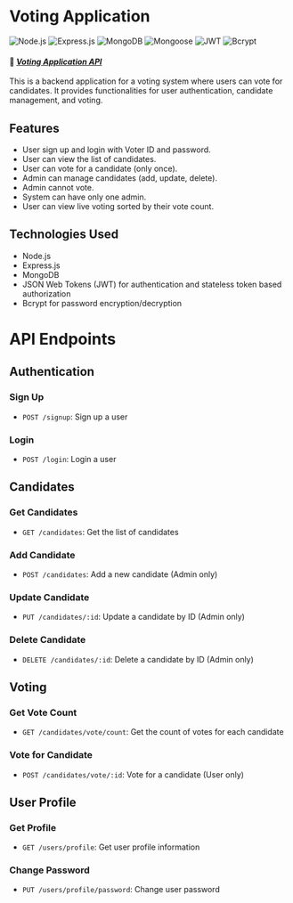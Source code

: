 # Voting Application

![Node.js](https://img.shields.io/badge/JS_Env-Node.js-5FA04E) ![Express.js](https://img.shields.io/badge/Framework-Express.js-blue) ![MongoDB](https://img.shields.io/badge/Database-MongoDB-237a3b) ![Mongoose](https://img.shields.io/badge/ODM-Mongoose-darkred) ![JWT](https://img.shields.io/badge/Authentication-JWT-red) ![Bcrypt](https://img.shields.io/badge/Password_Hashing-Bcrypt-orange)

#### 🔗 _[Voting Application API](https://voting-api-xhn6.onrender.com/)_

This is a backend application for a voting system where users can vote for candidates. It provides functionalities for user authentication, candidate management, and voting.

## Features

- User sign up and login with Voter ID and password.
- User can view the list of candidates.
- User can vote for a candidate (only once).
- Admin can manage candidates (add, update, delete).
- Admin cannot vote.
- System can have only one admin.
- User can view live voting sorted by their vote count.

## Technologies Used

- Node.js
- Express.js
- MongoDB
- JSON Web Tokens (JWT) for authentication and stateless token based authorization
- Bcrypt for password encryption/decryption

# API Endpoints

## Authentication

### Sign Up

- `POST /signup`: Sign up a user

### Login

- `POST /login`: Login a user

## Candidates

### Get Candidates

- `GET /candidates`: Get the list of candidates

### Add Candidate

- `POST /candidates`: Add a new candidate (Admin only)

### Update Candidate

- `PUT /candidates/:id`: Update a candidate by ID (Admin only)

### Delete Candidate

- `DELETE /candidates/:id`: Delete a candidate by ID (Admin only)

## Voting

### Get Vote Count

- `GET /candidates/vote/count`: Get the count of votes for each candidate

### Vote for Candidate

- `POST /candidates/vote/:id`: Vote for a candidate (User only)

## User Profile

### Get Profile

- `GET /users/profile`: Get user profile information

### Change Password

- `PUT /users/profile/password`: Change user password
